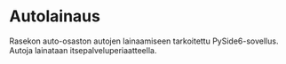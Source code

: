 # Autolainaus
Rasekon auto-osaston autojen lainaamiseen tarkoitettu PySide6-sovellus. Autoja lainataan itsepalveluperiaatteella.
